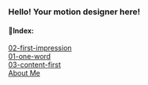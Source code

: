 ### Hello! Your motion designer here!


#### 🔗Index:
[02-first-impression](/02-first-impression/02-first-impression.md)\
[01-one-word](/01-one-word/01-one-word.md)\
[03-content-first](03-content-first.md)\
[About Me](About.md)